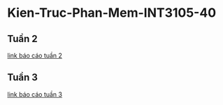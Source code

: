 # Kien-Truc-Phan-Mem-INT3105-40

## Tuần 2
[link báo cáo tuần 2](https://docs.google.com/document/d/1a01Dl1wCKM72IuURxKq53AmyNbtqYwyDv-58C_zIEVY/edit?usp=sharing)

## Tuần 3
[link báo cáo tuần 3](https://docs.google.com/document/d/1OEuZhRqAF0sQ958wbIDExXJlZ_c5z_RB-vA9HEwBirM/edit?usp=sharing)
